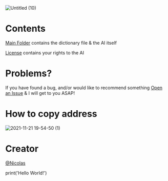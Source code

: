 ![Untitled (10)](https://user-images.githubusercontent.com/93119331/142715427-3ef244b6-a941-469b-ba16-b5bef01585eb.png)

# Contents

[Main Folder](https://github.com/flushedpng/selflearningai/tree/main/Self%20Learning) contains the dictionary file & the AI itself

[License](https://github.com/flushedpng/selflearningai/blob/main/LICENSE) contains your rights to the AI

# Problems?

If you have found a bug, and/or would like to recommend something [Open an Issue](https://github.com/flushedpng/selflearningai/issues/new/choose) & I will get to you ASAP!

# How to copy address

![2021-11-21 19-54-50 (1)](https://user-images.githubusercontent.com/93119331/142757485-88c3fb8c-e99e-4ac5-9b4d-2a742b730253.gif)

# Creator

[@Nicolas](https://github.com/flushedpng)

print('Hello World!')
